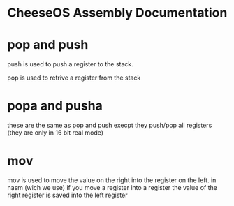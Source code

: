 # CheeseOS Assembly Documentation




# pop and push

push is used to push a register to the stack.

pop is used to retrive a register from the stack


# popa and pusha

these are the same as pop and push execpt they push/pop all registers (they are only in 16 bit real mode)

# mov 

mov is used to move the value on the right into the register on the left.
in nasm (wich we use) if you move a register into a register the value of the right register is saved into the left register


#